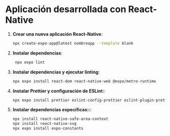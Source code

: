 # Aplicación desarrollada con React-Native

1. **Crear una nueva aplicación React-Native**:

   ```sh
   npx create-expo-app@latest nombreapp --template blank
   ```

2. **Instalar dependencias**:

   ```sh
    npx expo lint
   ```

3. **Instalar dependencias y ejecutar linting**:
   ```sh
   npx expo install react-dom react-native-web @expo/metro-runtime
   ```
4. **Instalar Prettier y configuración de ESLint:**:

   ```sh
   npx expo install prettier eslint-config-prettier eslint-plugin-prettier

   ```

5. **Instalar dependencias específicas::**:

   ```sh
   npx install react-native-safe-area-context
   npx install react-native-svg
   npx expo install expo-constants

   ```
